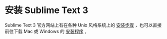 # 安装 Sublime Text 3

Sublime Text 3 官方网站上有在各种 Unix 风格系统上的 [安装步骤](https://www.sublimetext.com/docs/3/linux_repositories.html) ，也可以直接前往下载 Mac 或 Windows 的 [安装程序](https://www.sublimetext.com/3) 。
